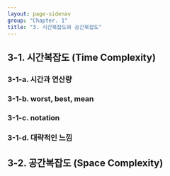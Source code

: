 ```yaml
---
layout: page-sidenav
group: "Chapter. 1"
title: "3. 시간복잡도와 공간복잡도"
---
```


## 3-1. 시간복잡도 (Time Complexity)

### 3-1-a. 시간과 연산량

### 3-1-b. worst, best, mean

### 3-1-c. notation

### 3-1-d. 대략적인 느낌

## 3-2. 공간복잡도 (Space Complexity)

